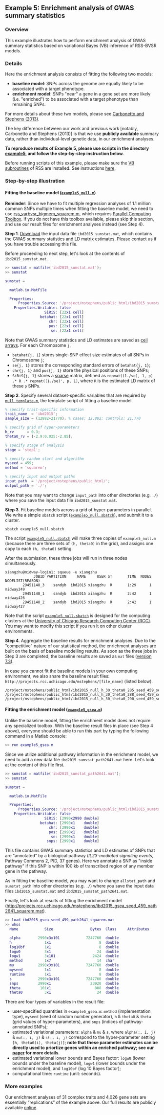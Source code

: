 ## Example 5: Enrichment analysis of GWAS summary statistics

### Overview

This example illustrates how to perform enrichment analysis of GWAS summary statistics based on variational Bayes (VB) inference of RSS-BVSR models.

### Details

Here the enrichment analysis consists of fitting the following two models:

- **baseline model**: SNPs across the genome are equally likely to be associated with a target phenotype. 
- **enrichment model**: SNPs "near" a gene in a gene set are more likely (i.e. "enriched") to be associated with a target phenotype than remaining SNPs. 

For more details about these two models, please see [Carbonetto and Stephens (2013)](http://journals.plos.org/plosgenetics/article?id=10.1371%2Fjournal.pgen.1003770).

The key difference between our work and previous work [notably, Carbonetto and Stephens (2013)] is that we use **publicly available** summary data, rather than individual-level genetic data, in our enrichment analyses.

**To reproduce results of Example 5, please use scripts in the directory [example5](https://github.com/stephenslab/rss/tree/master/examples/example5), and follow the step-by-step instruction below.**

Before running scripts of this example, please make sure the [VB subroutines](https://github.com/stephenslab/rss/tree/master/src_vb) of RSS are installed. See instructions [here](RSS-via-VB).

### Step-by-step illustration

#### Fitting the baseline model ([`example5_null.m`](https://github.com/stephenslab/rss/blob/master/examples/example5/example5_null.m))

**Reminder**: Since we have to fit multiple regression analyses of 1.1 million common SNPs multiple times when fitting the baseline model, we need to use [rss_varbvsr_bigmem_squarem.m](https://github.com/stephenslab/rss/blob/master/src_vb/rss_varbvsr_bigmem_squarem.m), which requires [Parallel Computing Toolbox](https://www.mathworks.com/help/distcomp/index.html). If you do not have this toolbox available, please skip this section, and use our result files for enrichment analyses instead (see Step 4). 

**Step 1**. [Download](http://projects.rcc.uchicago.edu/mstephens/ibd2015_sumstat.mat) the input data file `ibd2015_sumstat.mat`, which contains the GWAS summary statistics and LD matrix estimates. Please contact us if you have trouble accessing this file.

Before proceeding to next step, let's look at the contents of `ibd2015_sumstat.mat`.
```matlab
>> sumstat = matfile('ibd2015_sumstat.mat');
>> sumstat

sumstat = 

  matlab.io.MatFile

  Properties:
      Properties.Source: '/project/mstephens/public_html/ibd2015_sumstat.mat'
    Properties.Writable: false                                               
                  SiRiS: [22x1 cell]                                         
                betahat: [22x1 cell]                                         
                    chr: [22x1 cell]                                         
                    pos: [22x1 cell]                                         
                     se: [22x1 cell]
```

Note that GWAS summary statistics and LD estimates are saved as [cell arrays](https://www.mathworks.com/help/matlab/cell-arrays.html). For each Chromosome `j`,

- `betahat{j, 1}` stores single-SNP effect size estimates of all SNPs in Chromosome `j`;
- `se{j, 1}` stores the corresponding standard errors of `betahat{j, 1}`;
- `chr{j, 1}` and `pos{j, 1}` store the physical positions of these SNPs;
- `SiRiS{j, 1}` stores a [sparse](https://www.mathworks.com/help/matlab/ref/sparse.html) matrix, defined as `repmat((1./se), 1, p) .* R .* repmat((1./se)', p, 1)`, where `R` is the estimated LD matrix of these `p` SNPs.

**Step 2**. Specify several dataset-specific variables that are required by [`null_template.m`](https://github.com/stephenslab/rss/blob/master/src_vb/null_template.m), the template script of fitting a baseline model.
```matlab
% specify trait-specific information
trait_name  = 'ibd2015';
sample_size = (12882+21770); % cases: 12,882; controls: 21,770

% specify grid of hyper-parameters
h_rv      = 0.3;
theta0_rv = (-2.9:0.025:-2.85);

% specify stage of analysis
stage = 'step1';

% specify random start and algorithm 
myseed = 459;
method = 'squarem';

% specify input and output paths
input_path  = '/project/mstephens/public_html/';                   
output_path = './';
```

Note that you may want to change `input_path` into other directories (e.g. `./`) where you save the input data file `ibd2015_sumstat.mat`.

**Step 3**. Fit baseline models across a grid of hyper-parameters in parallel. We write a simple `sbatch` script ([`example5_null.sbatch`](https://github.com/stephenslab/rss/blob/master/examples/example5/example5_null.sbatch)), and submit it to a cluster.
```
sbatch example5_null.sbatch
```

The script [`example5_null.sbatch`](https://github.com/stephenslab/rss/blob/master/examples/example5/example5_null.sbatch) will make three copies of `example5_null.m` (because there are three sets of `(h, theta0)` in the grid), and assigns one copy to each `(h, theta0)` setting.

After the submission, these three jobs will run in three nodes simultaneously.
```
xiangzhu@midway-login1: squeue -u xiangzhu
             JOBID PARTITION     NAME     USER ST       TIME  NODES NODELIST(REASON)
        29451148_3    sandyb  ibd2015 xiangzhu  R       1:29      1 midway249
        29451148_1    sandyb  ibd2015 xiangzhu  R       2:42      1 midway426
        29451148_2    sandyb  ibd2015 xiangzhu  R       2:42      1 midway427
```

Note that the script [`example5_null.sbatch`](https://github.com/stephenslab/rss/blob/master/examples/example5/example5_null.sbatch) is designed for the computing clusters at the [University of Chicago Research Computing Center (RCC)](https://rcc.uchicago.edu/). You may want to modify this script if you run it on other cluster environments.

**Step 4**. Aggregate the baseline results for enrichment analyses. Due to the "competitive" nature of our statistical method, the enrichment analyses are built on the basis of baseline modelling results. As soon as the three jobs in Step 3 are completed, the baseline results are saved as `mat` files ([version 7.3](https://www.mathworks.com/help/matlab/import_export/mat-file-versions.html)).

In case you cannot fit the baseline models in your own computing environment, we also share the baseline result files: `http://projects.rcc.uchicago.edu/mstephens/[file_name]` (listed below).

```
/project/mstephens/public_html/ibd2015_null_h_30_theta0_285_seed_459_squarem_step1.mat
/project/mstephens/public_html/ibd2015_null_h_30_theta0_288_seed_459_squarem_step1.mat
/project/mstephens/public_html/ibd2015_null_h_30_theta0_290_seed_459_squarem_step1.mat
```

#### Fitting the enrichment model ([`example5_gsea.m`](https://github.com/stephenslab/rss/blob/master/examples/example5/example5_gsea.m))

Unlike the baseline model, fitting the enrichment model does not require any specialized toolbox. With the baseline result files in place (see Step 4 above), everyone should be able to run this part by typing the following command in a Matlab console:
```matlab
>> run example5_gsea.m
```

Since we utilize additional pathway information in the enrichment model, we need to add a new data file `ibd2015_sumstat_path2641.mat` here. Let's look at the content of this file first.

```matlab
>> sumstat = matfile('ibd2015_sumstat_path2641.mat');
>> sumstat

sumstat = 

  matlab.io.MatFile

  Properties:
      Properties.Source: '/project/mstephens/public_html/ibd2015_sumstat_path2641.mat'
    Properties.Writable: false                                                        
                  SiRiS: [2990x2990 double]                                           
                betahat: [2990x1    double]                                           
                    chr: [2990x1    double]                                           
                    pos: [2990x1    double]                                           
                     se: [2990x1    double]                                           
                   snps: [2990x1    double]
```

This file contains GWAS summary statistics and LD estimates of SNPs that are "annotated" by a biological pathway (*IL23-mediated signaling events*, Pathway Commons 2, PID, 37 genes). Here we annotate a SNP as "inside pathway" if this SNP is within 100 kb of transcribed region of any member gene in the pathway.

As in fitting the baseline model, you may want to change `allstat_path` and `sumstat_path` into other directories (e.g. `./`) where you save the input data files `ibd2015_sumstat.mat` and `ibd2015_sumstat_path2641.mat`.

Finally, let's look at results of fitting the enrichment model (http://projects.rcc.uchicago.edu/mstephens/ibd2015_gsea_seed_459_path2641_squarem.mat).

```matlab
>> load ibd2015_gsea_seed_459_path2641_squarem.mat
>> whos
  Name            Size                 Bytes  Class     Attributes

  alpha        2990x3x101            7247760  double              
  h               1x1                      8  double              
  log10bf         1x1                      8  double              
  logw0           3x1                     24  double              
  logw1           3x101                 2424  double              
  method          1x7                     14  char                
  mu           2990x3x101            7247760  double              
  myseed          1x1                      8  double              
  runtime         1x1                      8  double              
  s            2990x3x101            7247760  double              
  snps         2990x1                  23920  double              
  theta         101x1                    808  double              
  theta0          3x1                     24  double
```

There are four types of variables in the result file:

- user-specified quantities in `example5_gsea.m`: `method` (implementation type), `myseed` (seed of random number generator), `h` & `theta0` & `theta` (grid values of hyper-parameters), and `snps` (indices of pathway-annotated SNPs);
- estimated variational parameters: `alpha` & `mu` & `s`, where `alpha(:, i, j)` & `mu(:, i, j)` & `s(:, i, j)` correspond to the hyper-parameter setting `[h, theta0(i), theta(j)]`; **note that these parameter estimates can be directly used to priortize genes within an enriched pathway; see our [paper](http://www.biorxiv.org/content/early/2017/07/08/160770) for more details**.
- estimated variational lower bounds and Bayes factor: `logw0` (lower bounds under the baseline model), `logw1` (lower bounds under the enrichment model), and `log10bf` (log 10 Bayes factor);
- computational time: `runtime` (unit: seconds).

### More examples

Our enrichment analyses of 31 complex traits and 4,026 gene sets are essentially “replications” of the example above. Our full results are publicly available [online](http://xiangzhu.github.io/rss-gsea/results/).  
